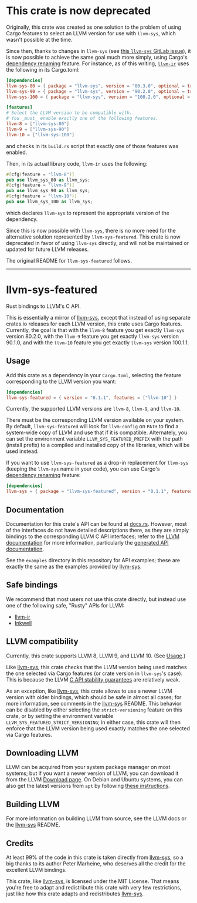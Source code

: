 # This crate is now deprecated

Originally, this crate was created as one solution to the problem of
using Cargo features to select an LLVM version for use with `llvm-sys`,
which wasn't possible at the time.

Since then, thanks to changes in `llvm-sys` (see
[this `llvm-sys` GitLab issue](https://gitlab.com/taricorp/llvm-sys.rs/-/issues/8)),
it is now possible to achieve the same goal much more simply, using
Cargo's [dependency renaming] feature.
For instance, as of this writing, [`llvm-ir`] uses the following in its
Cargo.toml:
```toml
[dependencies]
llvm-sys-80 = { package = "llvm-sys", version = "80.3.0", optional = true }
llvm-sys-90 = { package = "llvm-sys", version = "90.2.0", optional = true }
llvm-sys-100 = { package = "llvm-sys", version = "100.2.0", optional = true }

[features]
# Select the LLVM version to be compatible with.
# You _must_ enable exactly one of the following features.
llvm-8 = ["llvm-sys-80"]
llvm-9 = ["llvm-sys-90"]
llvm-10 = ["llvm-sys-100"]
```
and checks in its `build.rs` script that exactly one of those features was
enabled.

Then, in its actual library code, `llvm-ir` uses the following:
```rust
#[cfg(feature = "llvm-8")]
pub use llvm_sys_80 as llvm_sys;
#[cfg(feature = "llvm-9")]
pub use llvm_sys_90 as llvm_sys;
#[cfg(feature = "llvm-10")]
pub use llvm_sys_100 as llvm_sys;
```
which declares `llvm-sys` to represent the appropriate version of the
dependency.

Since this is now possible with `llvm-sys`, there is no more need for the
alternative solution represented by `llvm-sys-featured`.
This crate is now deprecated in favor of using `llvm-sys` directly, and will
not be maintained or updated for future LLVM releases.

[dependency renaming]: https://doc.rust-lang.org/cargo/reference/specifying-dependencies.html#renaming-dependencies-in-cargotoml
[`llvm-ir`]: https://crates.io/crates/llvm-ir

The original README for `llvm-sys-featured` follows.

-----

# llvm-sys-featured

Rust bindings to LLVM's C API.

This is essentially a mirror of [llvm-sys], except that instead of using
separate crates.io releases for each LLVM version, this crate uses Cargo
features. Currently, the goal is that with the `llvm-8` feature you get
exactly `llvm-sys` version 80.2.0, with the `llvm-9` feature you get exactly
`llvm-sys` version 90.1.0, and with the `llvm-10` feature you get exactly
`llvm-sys` version 100.1.1.

## Usage

Add this crate as a dependency in your `Cargo.toml`, selecting the feature
corresponding to the LLVM version you want:

```toml
[dependencies]
llvm-sys-featured = { version = "0.1.1", features = ["llvm-10"] }
```

Currently, the supported LLVM versions are `llvm-8`, `llvm-9`, and `llvm-10`.

There must be the corresponding LLVM version available on your system.
By default, `llvm-sys-featured` will look for `llvm-config` on `PATH` to find
a system-wide copy of LLVM and use that if it is compatible.
Alternately, you can set the environment variable `LLVM_SYS_FEATURED_PREFIX`
with the path (install prefix) to a compiled and installed copy of the
libraries, which will be used instead.

If you want to use `llvm-sys-featured` as a drop-in replacement for
`llvm-sys` (keeping the `llvm-sys` name in your code), you can use Cargo's
[dependency renaming] feature:

```toml
[dependencies]
llvm-sys = { package = "llvm-sys-featured", version = "0.1.1", features = ["llvm-10"] }
```

[dependency renaming]: https://doc.rust-lang.org/cargo/reference/specifying-dependencies.html#renaming-dependencies-in-cargotoml

## Documentation

Documentation for this crate's API can be found at
[docs.rs](https://docs.rs/llvm-sys-featured).
However, most of the interfaces do not have detailed descriptions there, as
they are simply bindings to the corresponding LLVM C API interfaces; refer to
the [LLVM documentation](https://llvm.org/docs/) for more information,
particularly the [generated API documentation](https://llvm.org/doxygen).

See the `examples` directory in this repository for API examples; these
are exactly the same as the examples provided by [llvm-sys].

## Safe bindings

We recommend that most users not use this crate directly, but instead use one
of the following safe, "Rusty" APIs for LLVM:
  * [llvm-ir](https://crates.io/crates/llvm-ir)
  * [Inkwell](https://github.com/TheDan64/inkwell)

## LLVM compatibility

Currently, this crate supports LLVM 8, LLVM 9, and LLVM 10. (See
[Usage](#usage).)

Like [llvm-sys], this crate checks that the LLVM version being used matches the
one selected via Cargo features (or crate version in `llvm-sys`'s case).
This is because the LLVM [C API stability guarantees][c-api-stability] are
relatively weak.

[c-api-stability]: http://llvm.org/docs/DeveloperPolicy.html#c-api-changes

As an exception, like [llvm-sys], this crate allows to use a newer LLVM
version with older bindings, which should be safe in almost all cases; for
more information, see comments in the [llvm-sys] README.
This behavior can be disabled by either selecting the `strict-versioning`
feature on this crate, or by setting the environment variable
`LLVM_SYS_FEATURED_STRICT_VERSIONING`; in either case, this crate will then
enforce that the LLVM version being used exactly matches the one selected via
Cargo features.

## Downloading LLVM

LLVM can be acquired from your system package manager on most systems; but if
you want a newer version of LLVM, you can download it from the LLVM [Download
page](https://releases.llvm.org/download.html). On Debian and Ubuntu systems,
you can also get the latest versions from `apt` by following [these
instructions](https://apt.llvm.org/).

## Building LLVM

For more information on building LLVM from source, see the LLVM docs or the
[llvm-sys] README.

## Credits

At least 99% of the code in this crate is taken directly from [llvm-sys],
so a big thanks to its author Peter Marheine, who deserves all the credit for
the excellent LLVM bindings.

This crate, like [llvm-sys], is licensed under the MIT License. That means
you're free to adapt and redistribute this crate with very few restrictions,
just like how this crate adapts and redistributes [llvm-sys].

[llvm-sys]: https://gitlab.com/taricorp/llvm-sys.rs
